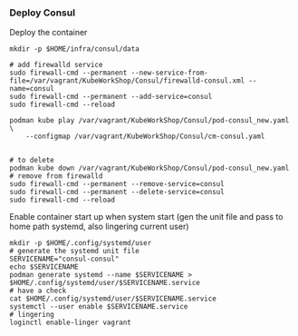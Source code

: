 ### Deploy Consul
Deploy the container
```shell
mkdir -p $HOME/infra/consul/data

# add firewalld service
sudo firewall-cmd --permanent --new-service-from-file=/var/vagrant/KubeWorkShop/Consul/firewalld-consul.xml --name=consul
sudo firewall-cmd --permanent --add-service=consul
sudo firewall-cmd --reload

podman kube play /var/vagrant/KubeWorkShop/Consul/pod-consul_new.yaml \
    --configmap /var/vagrant/KubeWorkShop/Consul/cm-consul.yaml 


# to delete
podman kube down /var/vagrant/KubeWorkShop/Consul/pod-consul_new.yaml
# remove from firewalld
sudo firewall-cmd --permanent --remove-service=consul
sudo firewall-cmd --permanent --delete-service=consul
sudo firewall-cmd --reload
```

Enable container start up when system start (gen the unit file and pass to home path systemd, also lingering current user)
```shell
mkdir -p $HOME/.config/systemd/user
# generate the systemd unit file
SERVICENAME="consul-consul"
echo $SERVICENAME
podman generate systemd --name $SERVICENAME > $HOME/.config/systemd/user/$SERVICENAME.service
# have a check
cat $HOME/.config/systemd/user/$SERVICENAME.service
systemctl --user enable $SERVICENAME.service
# lingering
loginctl enable-linger vagrant
```
